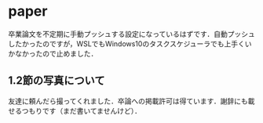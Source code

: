 # paper
卒業論文を不定期に手動プッシュする設定になっているはずです．自動プッシュしたかったのですが，WSLでもWindows10のタスクスケジューラでも上手くいかなかったので止めました．
## 1.2節の写真について
友達に頼んだら撮ってくれました．卒論への掲載許可は得ています．謝辞にも載せるつもりです（まだ書いてませんけど）．
